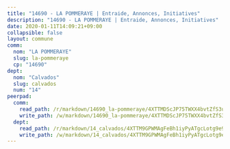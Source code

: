 ```yaml
---
title: "14690 - LA POMMERAYE | Entraide, Annonces, Initiatives"
description: "14690 - LA POMMERAYE | Entraide, Annonces, Initiatives"
date: 2020-01-11T14:09:21+09:00
collapsible: false
layout: commune
comm:
  nom: "LA POMMERAYE"
  slug: la-pommeraye
  cp: "14690"
dept:
  nom: "Calvados"
  slug: calvados
  num: "14"
peerpad:
  comm:
    read_path: /r/markdown/14690_la-pommeraye/4XTTMDScJP75TWXX4bvtZfS3uafgGibuVdfW6b1euQoNMjT4d
    write_path: /w/markdown/14690_la-pommeraye/4XTTMDScJP75TWXX4bvtZfS3uafgGibuVdfW6b1euQoNMjT4d-K3TgUcVQWqjX96k3q67pUFPs3Baw7FrKC6hbqMcmbqy74VxQ4NAUy3JFAJC1HTmjZmNLDpajzBMb7wiWgESKok6g1PYknX7P9W3gHMNCF4wbPL59VReKiGLfWTMMBzCewkkgVsuj
  dept:
    read_path: /r/markdown/14_calvados/4XTTM9GPWMAgFeBh1iyPyATgcLotg9e9APJpQBEyY3RZiUwJ6
    write_path: /w/markdown/14_calvados/4XTTM9GPWMAgFeBh1iyPyATgcLotg9e9APJpQBEyY3RZiUwJ6-K3TgUXWJAT2cYJ9ZstQphkkm2za8um5GwwXsivqaDFTgbhMDcHaRXnT3h69szAqCyvWcFfDim5fkwc6CXdUtyvPpirbD1TPAb6xCxpPN6dR3zzDRe29YehQYbhZdjvZYkgztJYvi
---
```


